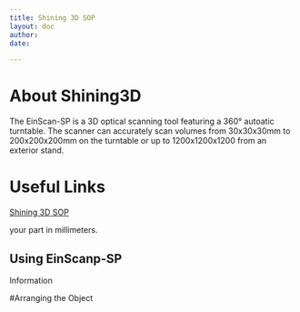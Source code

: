 ```yaml
---
title: Shining 3D SOP
layout: doc
author: 
date: 

---
```


# About Shining3D

The EinScan-SP is a 3D optical scanning tool featuring a 360° autoatic turntable.
The scanner can accurately scan volumes from 30x30x30mm to 200x200x200mm on the 
turntable or up to 1200x1200x1200 from an exterior stand.

# Useful Links
[Shining 3D SOP](Shining3D-SOP)

your part in millimeters.

## Using EinScanp-SP

Information

#Arranging the Object

